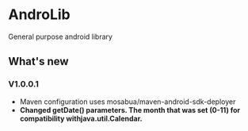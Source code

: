 AndroLib
========

General purpose android library

What's new
----------

### V1.0.0.1 ###
+ Maven configuration uses  mosabua/maven-android-sdk-deployer
+ **Changed getDate() parameters. The month that was set (0-11) for compatibility withjava.util.Calendar.**

